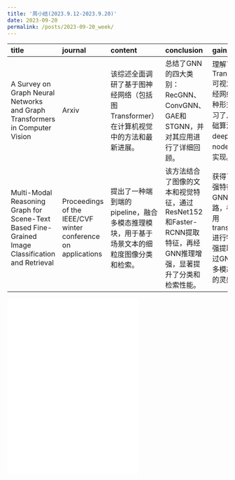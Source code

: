 ```yaml
---
title: '周小结(2023.9.12-2023.9.20)'
date: 2023-09-20
permalink: /posts/2023-09-20_week/
---
```

| title                                                                                            | journal                                                       | content                                                                                  | conclusion                                                                                                        | gain                                                                                              |
|:-------------------------------------------------------------------------------------------------|:--------------------------------------------------------------|:-----------------------------------------------------------------------------------------|:------------------------------------------------------------------------------------------------------------------|:--------------------------------------------------------------------------------------------------|
| A Survey on Graph Neural Networks and Graph Transformers in Computer Vision                      | Arxiv                                                         | 该综述全面调研了基于图神经网络（包括图Transformer）在计算机视觉中的方法和最新进展。      | 总结了GNN的四大类别：RecGNN、ConvGNN、GAE和STGNN，并对其应用进行了详细回顾。                                      | 理解了Transformer可视为图神经网络的一种形式，学习了几种基础算法如deepwalk和node2vec的实现。       |
| Multi-Modal Reasoning Graph for Scene-Text Based Fine-Grained Image Classification and Retrieval | Proceedings of the IEEE/CVF winter conference on applications | 提出了一种端到端的pipeline，融合多模态推理模块，用于基于场景文本的细粒度图像分类和检索。 | 该方法结合了图像的文本和视觉特征，通过ResNet152和Faster-RCNN提取特征，再经GNN推理增强，显著提升了分类和检索性能。 | 获得了将增强特征输入GNN的思路，考虑使用transformer进行特征增强提取，通过GNN融合多模态特征的灵感。 |

<embed src="/files/post/2023-09-20-week.pdf" type="application/pdf" height="400px" />
    